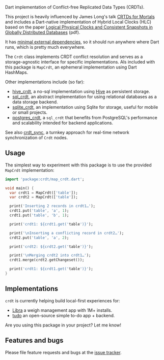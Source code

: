 Dart implementation of Conflict-free Replicated Data Types (CRDTs).

This project is heavily influenced by James Long's talk [CRTDs for Mortals](https://www.dotconferences.com/2019/12/james-long-crdts-for-mortals) and includes a Dart-native implementation of Hybrid Local Clocks (HLC) based on the paper [Logical Physical Clocks and Consistent Snapshots in Globally Distributed Databases](https://cse.buffalo.edu/tech-reports/2014-04.pdf) (pdf).

It has [minimal external dependencies](https://github.com/cachapa/crdt/blob/master/pubspec.yaml), so it should run anywhere where Dart runs, which is pretty much everywhere.

The `Crdt` class implements CRDT conflict resolution and serves as a storage-agnostic interface for specific implementations. Als included with this package is `MapCrdt`, an ephemeral implementation using Dart HashMaps.

Other implementations include (so far):
- [hive_crdt](https://github.com/cachapa/hive_crdt), a no-sql implementation using [Hive](https://pub.dev/packages/hive) as persistent storage.
- [sql_crdt](https://github.com/cachapa/sql_crdt), an abstract implementation for using relational databases as a data storage backend.
- [sqlite_crdt](https://github.com/cachapa/sqlite_crdt), an implementation using Sqlite for storage, useful for mobile or small projects.
- [postgres_crdt](https://github.com/cachapa/postgres_crdt), a `sql_crdt` that benefits from PostgreSQL's performance and scalability intended for backend applications.

See also [crdt_sync](https://github.com/cachapa/crdt_sync), a turnkey approach for real-time network synchronization of `Crdt` nodes.

## Usage

The simplest way to experiment with this package is to use the provided `MapCrdt` implementation:

```dart
import 'package:crdt/map_crdt.dart';

void main() {
  var crdt1 = MapCrdt(['table']);
  var crdt2 = MapCrdt(['table']);

  print('Inserting 2 records in crdt1…');
  crdt1.put('table', 'a', 1);
  crdt1.put('table', 'b', 1);

  print('crdt1: ${crdt1.get('table')}');

  print('\nInserting a conflicting record in crdt2…');
  crdt2.put('table', 'a', 2);

  print('crdt2: ${crdt2.get('table')}');

  print('\nMerging crdt2 into crdt1…');
  crdt1.merge(crdt2.getChangeset());

  print('crdt1: ${crdt1.get('table')}');
}
```

## Implementations

`crdt` is currently helping build local-first experiences for:

- [Libra](https://libra-app.eu) a weigh management app with 1M+ installs.
- [tudo](https://github.com/cachapa/tudo) an open-source simple to-do app + backend.

Are you using this package in your project? Let me know!

## Features and bugs

Please file feature requests and bugs at the [issue tracker](https://github.com/cachapa/crdt/issues).
